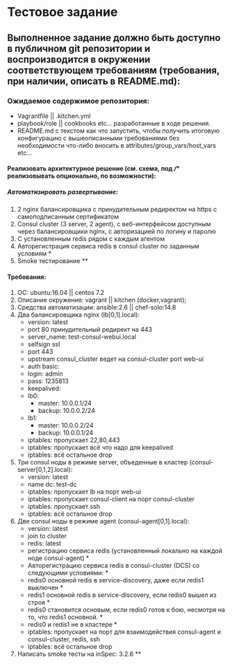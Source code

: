 # Тестовое задание

## Выполненное задание должно быть доступно в публичном git репозитории и воспроизводится в окружении соответствующем требованиям (требования, при наличии, описать в README.md):

### Ожидаемое содержимое репозитория:
- Vagrantfile || .kitchen.yml
- playbook/role || cookbooks etc… разработанные в ходе решения.
- README.md с текстом как что запустить, чтобы получить итоговую конфигурацию с вышеописанными требованиями без необходимости что-либо вносить в attributes/group_vars/host_vars etc…

#### Реализовать архитектурное решение (см. схема, под */** реализовывать опционально, по возможности):
##### Автоматизировать развертывание:
1. 2 nginx балансировщика с принудительным редиректом на https с самоподписанным сертификатом
1. Consul cluster (3 server, 2 agent), c веб-интерфейсом доступным через балансировщики nginx, с авторизацией по логину и паролю
1. С установленным redis рядом с каждым агентом
1. Авторегистрация сервиса redis в consul cluster по заданным условиям *
1. Smoke тестирование **

#### Требования:
1. ОС: ubuntu:16.04 || centos 7.2
1. Описание окружения: vagrant || kitchen (docker,vagrant);
1. Средства автоматизации: ansible:2.6 || chef-solo:14.8
1. Два балансировщика nginx (lb[0,1].local):
    - version: latest
    - port 80 принудительный редирект на 443
    - server_name: test-consul-webui.local
    - selfsign ssl
    - port 443
    - upstream consul_cluster ведет на consul-cluster port web-ui
    - auth basic:
    - login: admin
    - pass: 1235813
    - keepalived:
    - lb0:
       - master: 10.0.0.1/24
       - backup: 10.0.0.2/24
    - lb1:
       - master: 10.0.0.2/24
       - backup: 10.0.0.1/24
    - iptables: пропускает 22,80,443
    - iptables: пропускает всё что надо для keepalived
    - iptables: всё остальное drop
1. Три consul ноды в режиме server, объеденные в кластер (consul-server[0,1,2].local):
    - version: latest
    - name dc: test-dc
    - iptables: пропускает lb на порт web-ui
    - iptables: пропускает consul-client на порт consul-cluster
    - iptables: пропускает ssh
    - iptables: всё остальное drop
1. Две consul ноды в режиме agent (consul-agent[0,1].local):
    - version: latest
    - join to cluster
    - redis: latest
    - регистрацию сервиса redis (установленный локально на каждой ноде consul-agent) *
    - Авторегистрацию сервиса redis в consul-cluster (DCS) со следующими условиями: *
    - redis0 основной redis в service-discovery, даже если redis1 выключен *
    - redis1 основной redis в service-discovery, если redis0 вышел из строя *
    - redis0 становится основым, если redis0 готов к бою, несмотря на то, что redis1 основной. *
    - redis0 и redis1 не в кластере *
    - iptables: пропускает на порт для взаимодействия consul-agent и consul-cluster, redis, ssh
    - iptables: всё остальное drop
1. Написать smoke тесты на inSpec: 3.2.6 **

